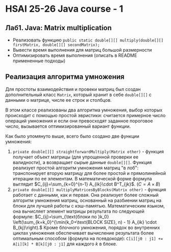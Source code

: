 # HSAI 25-26 Java course - 1
## Лаб1. Java: Matrix multiplication
- Реализовать функцию `public static double[][] multiply(double[][] firstMatrix, double[][] secondMatrix);`
- Вывести время выполнения для матриц большой размерности
- Оптимизировать время выполнения (описать в README примененные подходы)

## Реализация алгоритма умножения
Для простоты взаимодействия и провеки матриц был создан дополнительный класс `Matrix`, который хранит в себе `double[][]` с данными о матрице, числе ее строк и столбцов.

В этом классе реализованы два алгоритма умножения, выбор которых происходит с помощью простой эвристики: считается примерное число операций умножения и если они превосходят заданное пороговое число, вызывается оптимизированный вариант функции.

Как было упомянуто выше, всего было создано две функции умножения:
1. `private double[][] straightforwardMultiply(Matrix other)` - функция получает объект матрицы (для упрощенной проверки ее валидности), а возвращает сырые данные `double[][]`. Функция реализует простой алгоритм умножения матриц "в лоб": транспонирует вторую матрицу для более простой и прямолинейной итерации по ее элементам. В математической форме формула выглядит $C_{ij}=\sum_{k=0}^{n-1} A_{ik}\cdot B^T_{jk}$. ($C=A\times B$)
2. `private double[][] multiplyMatricesByBlocks(Matrix other)` - функция работает с данными, как и первая. Она реализует более сложный алгоритм умножения матриц, основанный на разбиении матриц на блоки для лучшей работы с кэш-памятью. Математическим языком, она вычисляет элемент матрицы результата по следующей формуле: $C_{ij}=\sum_{\text{блоки по }k_0} \left(\sum_{k=k_0}^{\min(k_0+\text{BLOCK SIZE}, n) - 1} A_{ik} \cdot B_{kj}\right).$ Кроме блочного умножения, порядок во внутренних циклах умножения обеспечивает вычисление результата более оптимальным способом (формула на псевдокоде): `C[i][j0 : j1] += A[i][k] * B[k][j0 : j1]` для каждого $k$ в блоке. 
